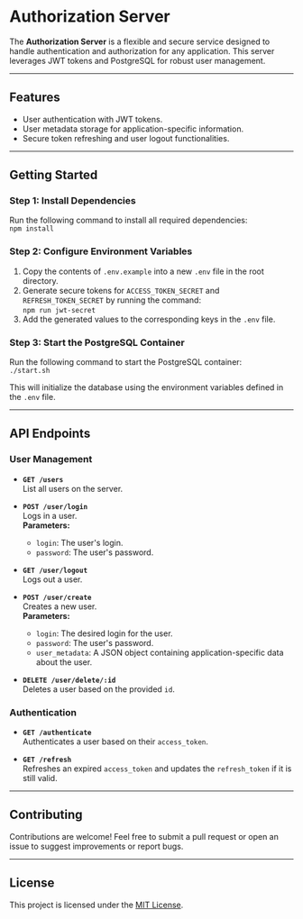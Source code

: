 # Authorization Server

The **Authorization Server** is a flexible and secure service designed to handle authentication and authorization for any application. This server leverages JWT tokens and PostgreSQL for robust user management.

---

## Features

- User authentication with JWT tokens.
- User metadata storage for application-specific information.
- Secure token refreshing and user logout functionalities.

---

## Getting Started

### Step 1: Install Dependencies

Run the following command to install all required dependencies:  
`npm install`

### Step 2: Configure Environment Variables

1. Copy the contents of `.env.example` into a new `.env` file in the root directory.  
2. Generate secure tokens for `ACCESS_TOKEN_SECRET` and `REFRESH_TOKEN_SECRET` by running the command:  
   `npm run jwt-secret`  
3. Add the generated values to the corresponding keys in the `.env` file.

### Step 3: Start the PostgreSQL Container

Run the following command to start the PostgreSQL container:  
`./start.sh`  

This will initialize the database using the environment variables defined in the `.env` file.

---

## API Endpoints

### User Management

- **`GET /users`**  
  List all users on the server.

- **`POST /user/login`**  
  Logs in a user.  
  **Parameters:**  
  - `login`: The user's login.  
  - `password`: The user's password.

- **`GET /user/logout`**  
  Logs out a user.

- **`POST /user/create`**  
  Creates a new user.  
  **Parameters:**  
  - `login`: The desired login for the user.  
  - `password`: The user's password.  
  - `user_metadata`: A JSON object containing application-specific data about the user.

- **`DELETE /user/delete/:id`**  
  Deletes a user based on the provided `id`.

### Authentication

- **`GET /authenticate`**  
  Authenticates a user based on their `access_token`.

- **`GET /refresh`**  
  Refreshes an expired `access_token` and updates the `refresh_token` if it is still valid.

---

## Contributing

Contributions are welcome! Feel free to submit a pull request or open an issue to suggest improvements or report bugs.

---

## License

This project is licensed under the [MIT License](LICENSE).
